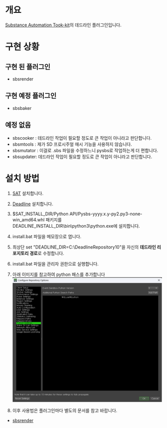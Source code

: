 # 개요
[Substance Automation Took-kit](https://helpx.adobe.com/substance-3d-sat.html)의 데드라인 플러그인입니다.


# 구현 상황
## 구현 된 플러그인
- sbsrender

## 구현 예정 플러그인
- sbsbaker

## 예정 없음
- sbscooker : 데드라인 작업이 필요할 정도로 큰 작업이 아니라고 판단합니다.
- sbsmtools : 제가 SD 프로시주얼 매시 기능을 사용하지 않습니다.
- sbsmutator : 이걸로 .sbs 파일을 수정하느니 pysbs로 작업하는게 더 편합니다.
- sbsupdater: 데드라인 작업이 필요할 정도로 큰 작업이 아니라고 판단합니다.


# 설치 방법
1. [SAT](https://helpx.adobe.com/substance-3d-sat.html) 설치합니다.
2. [Deadline](https://aws.amazon.com/ko/thinkbox-deadline/) 설치합니다. 
3. \$SAT_INSTALL_DIR/Python API/Pysbs-yyyy.x.y-py2.py3-none-win_amd64.whl 패키지를 DEADLINE_INSTALL_DIR\bin\python3\python.exe에 설치합니다.
4. install.bat 파일을 메모장으로 엽니다.
5. 최상단 set "DEADLINE_DIR=C:\DeadlineRepository10"을 자신의 **데드라인 리포지토리 경로**로 수정합니다.
6. install.bat 파일을 관리자 권한으로 실행합니다.
7. 아래 이미지를 참고하여 python 패스를 추가합니다
![setPythonPath](img/setPythonPath.png)

8. 이후 사용법은 플러그인마다 별도의 문서를 참고 바랍니다.
- [sbsrender](plugins/sbsrender/README-kr.md)

